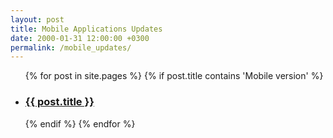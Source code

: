```yaml
---
layout: post
title: Mobile Applications Updates
date: 2000-01-31 12:00:00 +0300
permalink: /mobile_updates/
---
```


<ul>
  {% for post in site.pages %}
    {% if post.title contains 'Mobile version' %}
    <li>
      <h3><a class="post-link" href="{{ post.url }}">{{ post.title }}</a></h3>
    </li>
    {% endif %}
  {% endfor %}
</ul>
